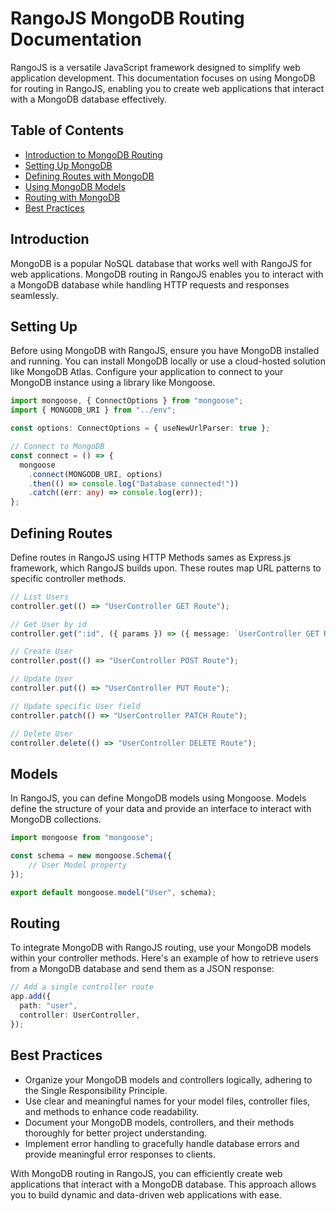 # RangoJS MongoDB Routing Documentation

RangoJS is a versatile JavaScript framework designed to simplify web application development. This documentation focuses on using MongoDB for routing in RangoJS, enabling you to create web applications that interact with a MongoDB database effectively.

## Table of Contents

- [Introduction to MongoDB Routing](#introduction)
- [Setting Up MongoDB](#setting-up)
- [Defining Routes with MongoDB](#defining-routes)
- [Using MongoDB Models](#models)
- [Routing with MongoDB](#routing)
- [Best Practices](#best-practices)

## Introduction

MongoDB is a popular NoSQL database that works well with RangoJS for web applications. MongoDB routing in RangoJS enables you to interact with a MongoDB database while handling HTTP requests and responses seamlessly.

## Setting Up

Before using MongoDB with RangoJS, ensure you have MongoDB installed and running. You can install MongoDB locally or use a cloud-hosted solution like MongoDB Atlas. Configure your application to connect to your MongoDB instance using a library like Mongoose.

```ts
import mongoose, { ConnectOptions } from "mongoose";
import { MONGODB_URI } from "../env";

const options: ConnectOptions = { useNewUrlParser: true };

// Connect to MongoDB
const connect = () => {
  mongoose
    .connect(MONGODB_URI, options)
    .then(() => console.log("Database connected!"))
    .catch((err: any) => console.log(err));
};
```

## Defining Routes

Define routes in RangoJS using HTTP Methods sames as Express.js framework, which RangoJS builds upon. These routes map URL patterns to specific controller methods.

```ts
// List Users
controller.get(() => "UserController GET Route");

// Get User by id
controller.get(":id", ({ params }) => ({ message: `UserController GET Route`, params }));

// Create User
controller.post(() => "UserController POST Route");

// Update User
controller.put(() => "UserController PUT Route");

// Update specific User field
controller.patch(() => "UserController PATCH Route");

// Delete User
controller.delete(() => "UserController DELETE Route");

```

## Models

In RangoJS, you can define MongoDB models using Mongoose. Models define the structure of your data and provide an interface to interact with MongoDB collections.

```ts
import mongoose from "mongoose";

const schema = new mongoose.Schema({
    // User Model property
});

export default mongoose.model("User", schema);

```

## Routing

To integrate MongoDB with RangoJS routing, use your MongoDB models within your controller methods. Here's an example of how to retrieve users from a MongoDB database and send them as a JSON response:

```ts
// Add a single controller route
app.add({
  path: "user",
  controller: UserController,
});
```

## Best Practices

- Organize your MongoDB models and controllers logically, adhering to the Single Responsibility Principle.
- Use clear and meaningful names for your model files, controller files, and methods to enhance code readability.
- Document your MongoDB models, controllers, and their methods thoroughly for better project understanding.
- Implement error handling to gracefully handle database errors and provide meaningful error responses to clients.

With MongoDB routing in RangoJS, you can efficiently create web applications that interact with a MongoDB database. This approach allows you to build dynamic and data-driven web applications with ease.
